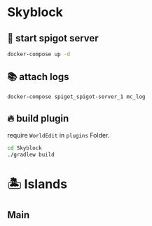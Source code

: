 # Skyblock
## 🐳 start spigot server
```bash
docker-compose up -d
```

## 📚 attach logs
```bash
docker-compose spigot_spigot-server_1 mc_log
```

## 🔥 build plugin
require `WorldEdit` in `plugins` Folder.

```bash
cd Skyblock
./gradlew build
```

# 🏝 Islands
## Main